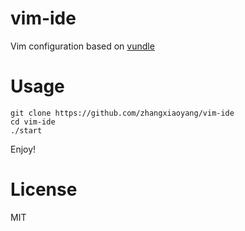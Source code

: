 vim-ide
===

Vim configuration based on [vundle](https://github.com/gmarik/vundle)

Usage
===

```
git clone https://github.com/zhangxiaoyang/vim-ide
cd vim-ide
./start
```

Enjoy!

License
===

MIT

